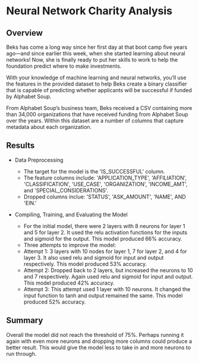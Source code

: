 # Neural Network Charity Analysis
## Overview
Beks has come a long way since her first day at that boot camp five years ago—and since earlier this week, when she started learning about neural networks! Now, she is finally ready to put her skills to work to help the foundation predict where to make investments.

With your knowledge of machine learning and neural networks, you’ll use the features in the provided dataset to help Beks create a binary classifier that is capable of predicting whether applicants will be successful if funded by Alphabet Soup.

From Alphabet Soup’s business team, Beks received a CSV containing more than 34,000 organizations that have received funding from Alphabet Soup over the years. Within this dataset are a number of columns that capture metadata about each organization.
## Results
* Data Preprocessing
  - The target for the model is the 'IS_SUCCESSFUL' column.
  - The feature columns include: 'APPLICATION_TYPE', 'AFFILIATION', 'CLASSIFICATION', 'USE_CASE', 'ORGANIZATION', 'INCOME_AMT', and 'SPECIAL_CONSIDERATIONS'.
  - Dropped columns inclue: 'STATUS', 'ASK_AMOUNT', 'NAME', AND 'EIN.'

* Compiling, Training, and Evaluating the Model
  -  For the initial model, there were 2 layers with 8 neurons for layer 1 and 5 for layer 2.  It used the relu activation functions for the inputs and sigmoid for the output.  This model produced 66% accuracy.
  -  Three attempts to improve the model:
    - Attempt 1: 3 layers with 10 nodes for layer 1, 7 for layer 2, and 4 for layer 3. It also used relu and sigmoid for input and output respectively.  This model produced 53% accuracy.
    - Attempt 2: Dropped back to 2 layers, but increased the neurons to 10 and 7 respectively. Again used relu and sigmoid for input and output.  This model produced 42% accuracy.
    - Attempt 3:  This attempt used 1 layer with 10 neurons.  It changed the input function to tanh and output remained the same.  This model produced 52% accuracy.

## Summary
Overall the model did not reach the threshold of 75%.  Perhaps running it again with even more neurons and dropping more columns could produce a better result.  This would give the model less to take in and more neurons to run through.

